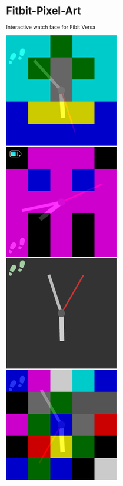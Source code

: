 # Fitbit-Pixel-Art
Interactive watch face for Fibit Versa

![screenshot1](https://raw.githubusercontent.com/chris1010010/Fitbit-Pixel-Art/master/screenshots/PixelArt-screenshot.png)
![screenshot2](https://raw.githubusercontent.com/chris1010010/Fitbit-Pixel-Art/master/screenshots/Pixel-Art-screenshot.png)
![screenshot3](https://raw.githubusercontent.com/chris1010010/Fitbit-Pixel-Art/master/screenshots/PixelArt-screenshot3.png)
![screenshot4](https://raw.githubusercontent.com/chris1010010/Fitbit-Pixel-Art/master/screenshots/PixelArt-screenshot1.png)
